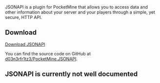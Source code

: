JSONAPI is a plugin for PocketMine that allows you to access data and other information about your server and your players through a simple, yet secure, HTTP API.

## Download

[Download JSONAPI](https://github.com/d03n3rfr1tz3/PocketMine.JSONAPI/releases)

You can find the source code on GitHub at [d03n3rfr1tz3/PocketMine.JSONAPI](https://github.com/d03n3rfr1tz3/PocketMine.JSONAPI).

## JSONAPI is currently not well documented